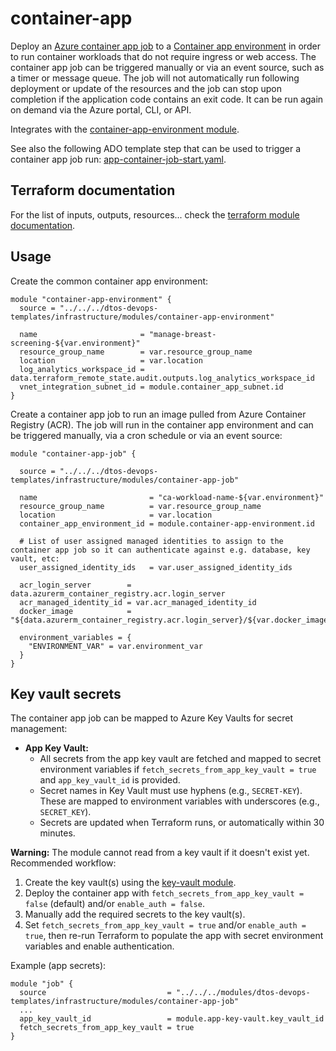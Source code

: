 # container-app

Deploy an [Azure container app job](https://learn.microsoft.com/en-us/azure/container-apps/jobs) to a [Container app environment](https://learn.microsoft.com/en-us/azure/container-apps/environment) in order to run container workloads that do not require ingress or web access. The container app job can be triggered manually or via an event source, such as a timer or message queue. The job will not automatically run following deployment or update of the resources and the job can stop upon completion if the application code contains an exit code. It can be run again on demand via the Azure portal, CLI, or API.

Integrates with the [container-app-environment module](../container-app-environment/).

See also the following ADO template step that can be used to trigger a container app job run: [app-container-job-start.yaml](../../../.azuredevops/templates/steps/app-container-job-start.yaml).

## Terraform documentation
For the list of inputs, outputs, resources... check the [terraform module documentation](tfdocs.md).

## Usage
Create the common container app environment:
```hcl
module "container-app-environment" {
  source = "../../../dtos-devops-templates/infrastructure/modules/container-app-environment"

  name                       = "manage-breast-screening-${var.environment}"
  resource_group_name        = var.resource_group_name
  location                   = var.location
  log_analytics_workspace_id = data.terraform_remote_state.audit.outputs.log_analytics_workspace_id
  vnet_integration_subnet_id = module.container_app_subnet.id
}
```

Create a container app job to run an image pulled from Azure Container Registry (ACR). The job will run in the container app environment and can be triggered manually, via a cron schedule or via an event source:
```hcl
module "container-app-job" {

  source = "../../../dtos-devops-templates/infrastructure/modules/container-app-job"

  name                         = "ca-workload-name-${var.environment}"
  resource_group_name          = var.resource_group_name
  location                     = var.location
  container_app_environment_id = module.container-app-environment.id

  # List of user assigned managed identities to assign to the container app job so it can authenticate against e.g. database, key vault, etc:
  user_assigned_identity_ids   = var.user_assigned_identity_ids

  acr_login_server        = data.azurerm_container_registry.acr.login_server
  acr_managed_identity_id = var.acr_managed_identity_id
  docker_image            = "${data.azurerm_container_registry.acr.login_server}/${var.docker_image}:${var.docker_env_tag}"

  environment_variables = {
    "ENVIRONMENT_VAR" = var.environment_var
  }
}
```

## Key vault secrets
The container app job can be mapped to Azure Key Vaults for secret management:

- **App Key Vault:**
  - All secrets from the app key vault are fetched and mapped to secret environment variables if `fetch_secrets_from_app_key_vault = true` and `app_key_vault_id` is provided.
  - Secret names in Key Vault must use hyphens (e.g., `SECRET-KEY`). These are mapped to environment variables with underscores (e.g., `SECRET_KEY`).
  - Secrets are updated when Terraform runs, or automatically within 30 minutes.

**Warning:** The module cannot read from a key vault if it doesn't exist yet. Recommended workflow:
1. Create the key vault(s) using the [key-vault module](../key-vault/).
2. Deploy the container app with `fetch_secrets_from_app_key_vault = false` (default) and/or `enable_auth = false`.
3. Manually add the required secrets to the key vault(s).
4. Set `fetch_secrets_from_app_key_vault = true` and/or `enable_auth = true`, then re-run Terraform to populate the app with secret environment variables and enable authentication.

Example (app secrets):
```hcl
module "job" {
  source                           = "../../../modules/dtos-devops-templates/infrastructure/modules/container-app-job"
  ...
  app_key_vault_id                 = module.app-key-vault.key_vault_id
  fetch_secrets_from_app_key_vault = true
}
```
